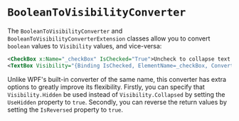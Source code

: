 # `BooleanToVisibilityConverter`

The `BooleanToVisibilityConverter` and `BooleanToVisibilityConverterExtension` classes allow you to convert `boolean` values to `Visibility` values, and vice-versa: 

```XML
<CheckBox x:Name="_checkBox" IsChecked="True">Uncheck to collapse text box</CheckBox> 
<TextBox Visibility="{Binding IsChecked, ElementName=_checkBox, Converter={con:BooleanToVisibilityConverter}}"/>
```

Unlike WPF's built-in converter of the same name, this converter has extra options to greatly improve its flexibility. Firstly, you can specify that `Visibility.Hidden` be used instead of `Visibility.Collapsed` by setting the `UseHidden` property to `true`. Secondly, you can reverse the return values by setting the `IsReversed` property to `true`.